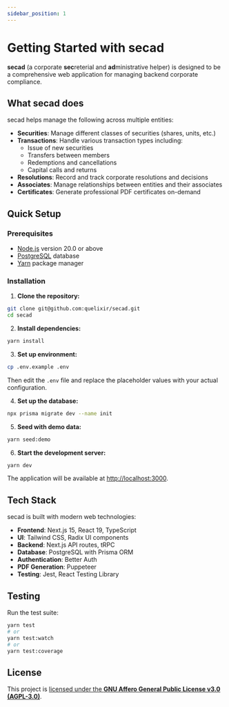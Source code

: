 ```yaml
---
sidebar_position: 1
---
```


# Getting Started with secad

**secad** (a corporate **sec**reterial and **ad**ministrative helper) is designed to be a comprehensive web application for managing backend corporate compliance.

## What secad does

secad helps manage the following across multiple entities:

- **Securities**: Manage different classes of securities (shares, units, etc.)
- **Transactions**: Handle various transaction types including:
  - Issue of new securities
  - Transfers between members
  - Redemptions and cancellations
  - Capital calls and returns
- **Resolutions**: Record and track corporate resolutions and decisions
- **Associates**: Manage relationships between entities and their associates
- **Certificates**: Generate professional PDF certificates on-demand

## Quick Setup

### Prerequisites

- [Node.js](https://nodejs.org/en/download/) version 20.0 or above
- [PostgreSQL](https://www.postgresql.org/download/) database
- [Yarn](https://yarnpkg.com/) package manager

### Installation

1. **Clone the repository:**

```bash
git clone git@github.com:quelixir/secad.git
cd secad
```

2. **Install dependencies:**

```bash
yarn install
```

3. **Set up environment:**

```bash
cp .env.example .env
```

Then edit the `.env` file and replace the placeholder values with your actual configuration.

4. **Set up the database:**

```bash
npx prisma migrate dev --name init
```

5. **Seed with demo data:**

```bash
yarn seed:demo
```

6. **Start the development server:**

```bash
yarn dev
```

The application will be available at [http://localhost:3000](http://localhost:3000).

## Tech Stack

secad is built with modern web technologies:

- **Frontend**: Next.js 15, React 19, TypeScript
- **UI**: Tailwind CSS, Radix UI components
- **Backend**: Next.js API routes, tRPC
- **Database**: PostgreSQL with Prisma ORM
- **Authentication**: Better Auth
- **PDF Generation**: Puppeteer
- **Testing**: Jest, React Testing Library

## Testing

Run the test suite:

```bash
yarn test
# or
yarn test:watch
# or
yarn test:coverage
```

## License

This project is [licensed under the **GNU Affero General Public License v3.0 (AGPL-3.0)**](https://github.com/quelixir/secad/blob/main/LICENSE).
